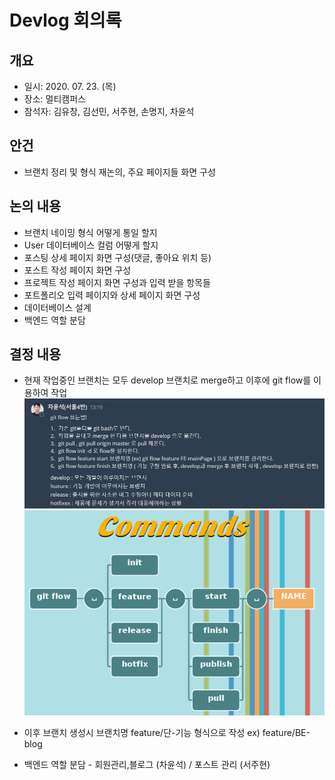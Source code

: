 # Devlog 회의록

## 개요
- 일시: 2020. 07. 23. (목)
- 장소: 멀티캠퍼스
- 참석자: 김유창, 김선민, 서주현, 손명지, 차윤석

## 안건
- 브랜치 정리 및 형식 재논의, 주요 페이지들 화면 구성

## 논의 내용
- 브랜치 네이밍 형식 어떻게 통일 할지
- User 데이터베이스 컬럼 어떻게 할지
- 포스팅 상세 페이지 화면 구성(댓글, 좋아요 위치 등)
- 포스트 작성 페이지 화면 구성
- 프로젝트 작성 페이지 화면 구성과 입력 받을 항목들 
- 포트폴리오 입력 페이지와 상세 페이지 화면 구성
- 데이터베이스 설계
- 백엔드 역할 분담


## 결정 내용
- 현재 작업중인 브랜치는 모두 develop 브랜치로 merge하고 이후에 git flow를 이용하여 작업
![screensh](./res/gitflow1.png)
![screensh](./res/gitflow2.png)

- 이후 브랜치 생성시 브랜치명 feature/단-기능 형식으로 작성 ex) feature/BE-blog
- 백엔드 역할 분담 - 회원관리,블로그  (차윤석) / 포스트 관리 (서주현)